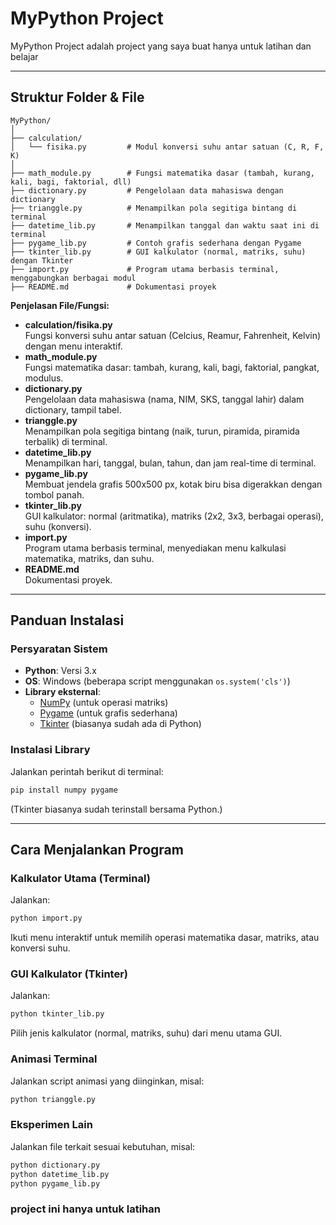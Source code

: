 # MyPython Project

MyPython Project adalah project yang saya buat hanya untuk latihan dan belajar

---

## Struktur Folder & File

```
MyPython/
│
├── calculation/
│   └── fisika.py         # Modul konversi suhu antar satuan (C, R, F, K)
│
├── math_module.py        # Fungsi matematika dasar (tambah, kurang, kali, bagi, faktorial, dll)
├── dictionary.py         # Pengelolaan data mahasiswa dengan dictionary
├── trianggle.py          # Menampilkan pola segitiga bintang di terminal
├── datetime_lib.py       # Menampilkan tanggal dan waktu saat ini di terminal
├── pygame_lib.py         # Contoh grafis sederhana dengan Pygame
├── tkinter_lib.py        # GUI kalkulator (normal, matriks, suhu) dengan Tkinter
├── import.py             # Program utama berbasis terminal, menggabungkan berbagai modul
├── README.md             # Dokumentasi proyek
```

**Penjelasan File/Fungsi:**

- **calculation/fisika.py**  
  Fungsi konversi suhu antar satuan (Celcius, Reamur, Fahrenheit, Kelvin) dengan menu interaktif.
- **math_module.py**  
  Fungsi matematika dasar: tambah, kurang, kali, bagi, faktorial, pangkat, modulus.
- **dictionary.py**  
  Pengelolaan data mahasiswa (nama, NIM, SKS, tanggal lahir) dalam dictionary, tampil tabel.
- **trianggle.py**  
  Menampilkan pola segitiga bintang (naik, turun, piramida, piramida terbalik) di terminal.
- **datetime_lib.py**  
  Menampilkan hari, tanggal, bulan, tahun, dan jam real-time di terminal.
- **pygame_lib.py**  
  Membuat jendela grafis 500x500 px, kotak biru bisa digerakkan dengan tombol panah.
- **tkinter_lib.py**  
  GUI kalkulator: normal (aritmatika), matriks (2x2, 3x3, berbagai operasi), suhu (konversi).
- **import.py**  
  Program utama berbasis terminal, menyediakan menu kalkulasi matematika, matriks, dan suhu.
- **README.md**  
  Dokumentasi proyek.

---

## Panduan Instalasi

### Persyaratan Sistem

- **Python**: Versi 3.x
- **OS**: Windows (beberapa script menggunakan `os.system('cls')`)
- **Library eksternal**:
  - [NumPy](https://numpy.org/) (untuk operasi matriks)
  - [Pygame](https://www.pygame.org/) (untuk grafis sederhana)
  - [Tkinter](https://wiki.python.org/moin/TkInter) (biasanya sudah ada di Python)

### Instalasi Library

Jalankan perintah berikut di terminal:
```bash
pip install numpy pygame
```
(Tkinter biasanya sudah terinstall bersama Python.)

---

## Cara Menjalankan Program

### Kalkulator Utama (Terminal)
Jalankan:
```bash
python import.py
```
Ikuti menu interaktif untuk memilih operasi matematika dasar, matriks, atau konversi suhu.

### GUI Kalkulator (Tkinter)
Jalankan:
```bash
python tkinter_lib.py
```
Pilih jenis kalkulator (normal, matriks, suhu) dari menu utama GUI.

### Animasi Terminal
Jalankan script animasi yang diinginkan, misal:
```bash
python trianggle.py
```

### Eksperimen Lain
Jalankan file terkait sesuai kebutuhan, misal:
```bash
python dictionary.py
python datetime_lib.py
python pygame_lib.py
```

### project ini hanya untuk latihan



